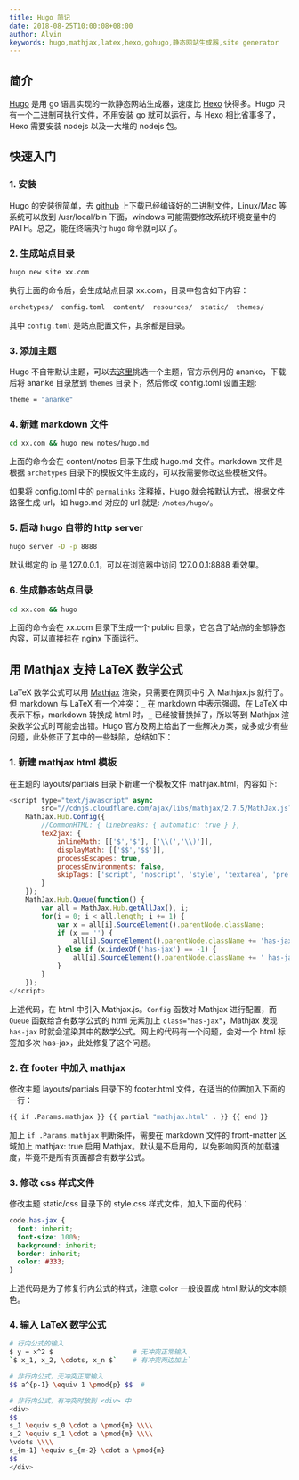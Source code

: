 ```yaml
---
title: Hugo 简记
date: 2018-08-25T10:00:08+08:00
author: Alvin
keywords: hugo,mathjax,latex,hexo,gohugo,静态网站生成器,site generator
---
```


## 简介

[Hugo](https://gohugo.io/) 是用 go 语言实现的一款静态网站生成器，速度比 [Hexo](https://hexo.io/) 快得多。Hugo 只有一个二进制可执行文件，不用安装 go 就可以运行，与 Hexo 相比省事多了，Hexo 需要安装 nodejs 以及一大堆的 nodejs 包。

## 快速入门

### 1. 安装

Hugo 的安装很简单，去 [github](https://github.com/gohugoio/hugo/releases) 上下载已经编译好的二进制文件，Linux/Mac 等系统可以放到 /usr/local/bin 下面，windows 可能需要修改系统环境变量中的 PATH。总之，能在终端执行 `hugo` 命令就可以了。

### 2. 生成站点目录

```sh
hugo new site xx.com
```
执行上面的命令后，会生成站点目录 xx.com，目录中包含如下内容：
```sh
archetypes/  config.toml  content/  resources/  static/  themes/
```
其中 `config.toml` 是站点配置文件，其余都是目录。

### 3. 添加主题

Hugo 不自带默认主题，可以去[这里](https://themes.gohugo.io/)挑选一个主题，官方示例用的 ananke，下载后将 ananke 目录放到 `themes` 目录下，然后修改 config.toml 设置主题:
```sh
theme = "ananke"
```

### 4. 新建 markdown 文件

```sh
cd xx.com && hugo new notes/hugo.md
```
上面的命令会在 content/notes 目录下生成 hugo.md 文件。markdown 文件是根据 `archetypes` 目录下的模板文件生成的，可以按需要修改这些模板文件。

如果将 config.toml 中的 `permalinks` 注释掉，Hugo 就会按默认方式，根据文件路径生成 url，如 hugo.md 对应的 url 就是: `/notes/hugo/`。

### 5. 启动 hugo 自带的 http server

```sh
hugo server -D -p 8888
```
默认绑定的 ip 是 127.0.0.1，可以在浏览器中访问 127.0.0.1:8888 看效果。

### 6. 生成静态站点目录

```sh
cd xx.com && hugo
```
上面的命令会在 xx.com 目录下生成一个 public 目录，它包含了站点的全部静态内容，可以直接挂在 nginx 下面运行。

## 用 Mathjax 支持 LaTeX 数学公式

LaTeX 数学公式可以用 [Mathjax](//docs.mathjax.org/en/latest/configuration.html) 渲染，只需要在网页中引入 Mathjax.js 就行了。但 markdown 与 LaTeX 有一个冲突：`_` 在 markdown 中表示强调，在 LaTeX 中表示下标，markdown 转换成 html 时，`_` 已经被替换掉了，所以等到 Mathjax 渲染数学公式时可能会出错。Hugo 官方及网上给出了一些解决方案，或多或少有些问题，此处修正了其中的一些缺陷，总结如下：

### 1. 新建 mathjax html 模板

在主题的 layouts/partials 目录下新建一个模板文件 mathjax.html，内容如下:
```js
<script type="text/javascript" async
        src="//cdnjs.cloudflare.com/ajax/libs/mathjax/2.7.5/MathJax.js?config=TeX-MML-AM_CHTML">
    MathJax.Hub.Config({
        //CommonHTML: { linebreaks: { automatic: true } },
        tex2jax: {
            inlineMath: [['$','$'], ['\\(','\\)']],
            displayMath: [['$$','$$']],
            processEscapes: true,
            processEnvironments: false,
            skipTags: ['script', 'noscript', 'style', 'textarea', 'pre'],
        }
    });
    MathJax.Hub.Queue(function() {
        var all = MathJax.Hub.getAllJax(), i;
        for(i = 0; i < all.length; i += 1) {
            var x = all[i].SourceElement().parentNode.className;
            if (x == '') {
                all[i].SourceElement().parentNode.className += 'has-jax';
            } else if (x.indexOf('has-jax') == -1) {
                all[i].SourceElement().parentNode.className += ' has-jax';
            }
        }
    });
</script>
```

上述代码，在 html 中引入 Mathjax.js。`Config` 函数对 Mathjax 进行配置，而 `Queue` 函数给含有数学公式的 html 元素加上 `class="has-jax"`，Mathjax 发现 `has-jax` 时就会渲染其中的数学公式。网上的代码有一个问题，会对一个 html 标签加多次 has-jax，此处修复了这个问题。

### 2. 在 footer 中加入 mathjax

修改主题 layouts/partials 目录下的 footer.html 文件，在适当的位置加入下面的一行：
```sh
{{ if .Params.mathjax }} {{ partial "mathjax.html" . }} {{ end }}
```

加上 `if .Params.mathjax` 判断条件，需要在 markdown 文件的 front-matter 区域加上 mathjax: true 启用 Mathjax。默认是不启用的，以免影响网页的加载速度，毕竟不是所有页面都含有数学公式。

### 3. 修改 css 样式文件

修改主题 static/css 目录下的 style.css 样式文件，加入下面的代码：
```css
code.has-jax {
  font: inherit;
  font-size: 100%;
  background: inherit;
  border: inherit;
  color: #333;
}
```

上述代码是为了修复行内公式的样式，注意 color 一般设置成 html 默认的文本颜色。

### 4. 输入 LaTeX 数学公式

```sh
# 行内公式的输入
$ y = x^2 $                    # 无冲突正常输入
`$ x_1, x_2, \cdots, x_n $`    # 有冲突两边加上`

# 非行内公式，无冲突正常输入
$$ a^{p-1} \equiv 1 \pmod{p} $$  # 

# 非行内公式，有冲突时放到 <div> 中
<div>
$$
s_1 \equiv s_0 \cdot a \pmod{m} \\\\ 
s_2 \equiv s_1 \cdot a \pmod{m} \\\\ 
\vdots \\\\ 
s_{m-1} \equiv s_{m-2} \cdot a \pmod{m}
$$
</div>
```